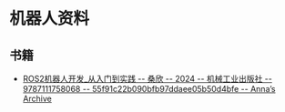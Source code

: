 # 机器人资料

## 书籍
- [ROS2机器人开发_从入门到实践 -- 桑欣 -- 2024 -- 机械工业出版社 -- 9787111758068 -- 55f91c22b090bfb97ddaee05b50d4bfe -- Anna’s Archive]()